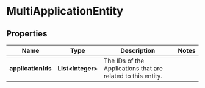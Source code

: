 

# MultiApplicationEntity

## Properties

Name | Type | Description | Notes
------------ | ------------- | ------------- | -------------
**applicationIds** | **List&lt;Integer&gt;** | The IDs of the Applications that are related to this entity. | 



